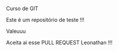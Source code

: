 Curso de GIT

Este é um repositório de teste !!!

Valeuuu

Aceita ai esse PULL REQUEST Leonathan !!!